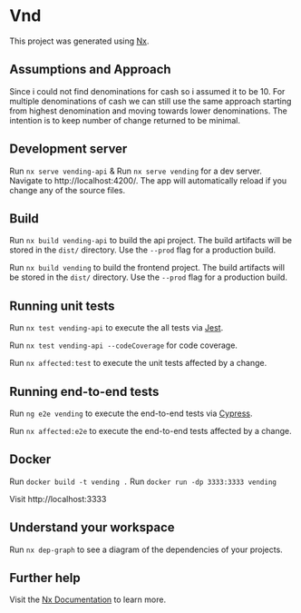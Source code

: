 

# Vnd

This project was generated using [Nx](https://nx.dev).


## Assumptions and Approach
Since i could not find denominations for cash so i assumed it to be 10. For multiple denominations of cash we can still use the same approach starting from highest denomination and moving towards lower denominations. The intention is to keep number of change returned to be minimal.

## Development server

Run `nx serve vending-api` & Run `nx serve vending`
 for a dev server. Navigate to http://localhost:4200/. The app will automatically reload if you change any of the source files.



## Build

Run `nx build vending-api` to build the api project. The build artifacts will be stored in the `dist/` directory. Use the `--prod` flag for a production build.

Run `nx build vending` to build the frontend project. The build artifacts will be stored in the `dist/` directory. Use the `--prod` flag for a production build.


## Running unit tests

Run `nx test vending-api` to execute the all tests via [Jest](https://jestjs.io).

Run `nx test vending-api --codeCoverage` for code coverage.

Run `nx affected:test` to execute the unit tests affected by a change.

## Running end-to-end tests

Run `ng e2e vending` to execute the end-to-end tests via [Cypress](https://www.cypress.io).

Run `nx affected:e2e` to execute the end-to-end tests affected by a change.

## Docker
Run `docker build -t vending .`
Run `docker run -dp 3333:3333 vending`

Visit http://localhost:3333

## Understand your workspace

Run `nx dep-graph` to see a diagram of the dependencies of your projects.

## Further help

Visit the [Nx Documentation](https://nx.dev/angular) to learn more.


